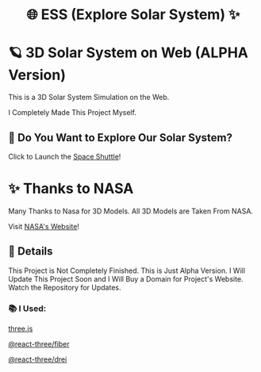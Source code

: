 <h1 align="center">🌐 ESS (Explore Solar System) ✨</h1>

# 🪐 3D Solar System on Web (ALPHA Version)

This is a 3D Solar System Simulation on the Web.

I Completely Made This Project Myself.

## 🚀 Do You Want to Explore Our Solar System?

Click to Launch the [Space Shuttle](https://solar.drackin.me/)!

# ✨ Thanks to NASA

Many Thanks to Nasa for 3D Models. All 3D Models are Taken From NASA.

Visit [NASA's Website](https://nasa.gov/)!

## 📜 Details

This Project is Not Completely Finished. This is Just Alpha Version. I Will Update This Project Soon and I Will Buy a Domain for Project's Website. Watch the Repository for Updates.

### 📚 I Used:

[three.js](https://github.com/mrdoob/three.js/)

[@react-three/fiber](https://github.com/pmndrs/react-three-fiber)

[@react-three/drei](https://github.com/pmndrs/drei)